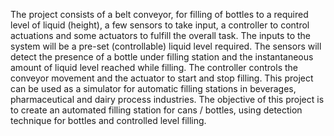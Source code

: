 The project consists of a belt conveyor, for filling of bottles to a required level of liquid (height), a few sensors to take input, a controller to control actuations and some actuators to fulfill the overall task. 
The inputs to the system will be a pre-set (controllable) liquid level required. The sensors will detect the presence of a bottle under filling station and the instantaneous amount of liquid level reached while filling. The controller controls the conveyor movement and the actuator to start and stop filling. This project can be used as a simulator for automatic filling stations in beverages, pharmaceutical and dairy process industries. 
The objective of this project is to create an automated filling station for cans / bottles, using detection technique for bottles and controlled level filling.

